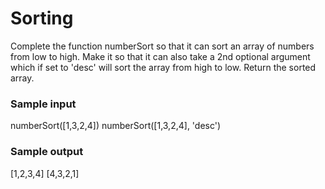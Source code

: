 # Sorting

Complete the function numberSort so that it can sort an array of numbers from
low to high. Make it so that it can also take a 2nd optional argument which
if set to 'desc' will sort the array from high to low. Return the sorted
array.

### Sample input
numberSort([1,3,2,4])
numberSort([1,3,2,4], 'desc')
### Sample output
[1,2,3,4]
[4,3,2,1]
